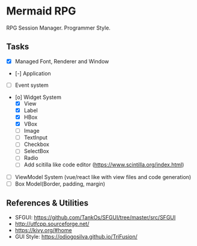 
# Mermaid RPG

RPG Session Manager. Programmer Style.

## Tasks

- [X] Managed Font, Renderer and Window
- [-] Application
- [ ] Event system
- [o] Widget System
    - [X] View
    - [X] Label
    - [X] HBox
    - [X] VBox
    - [ ] Image
    - [ ] TextInput
    - [ ] Checkbox
    - [ ] SelectBox
    - [ ] Radio
    - [ ] Add scitilla like code editor (https://www.scintilla.org/index.html)
- [ ] ViewModel System (vue/react like with view files and code generation)
- [ ] Box Model(Border, padding, margin)

## References & Utilities

- SFGUI: https://github.com/TankOs/SFGUI/tree/master/src/SFGUI
- http://utfcpp.sourceforge.net/
- https://kivy.org/#home
- GUI Style: https://odiogosilva.github.io/TriFusion/
